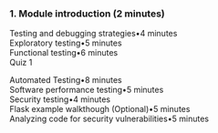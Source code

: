 
### 1. Module introduction (2 minutes)

Testing and debugging strategies•4 minutes  
Exploratory testing•5 minutes  
Functional testing•6 minutes  
Quiz 1

Automated Testing•8 minutes  
Software performance testing•5 minutes  
Security testing•4 minutes  
Flask example walkthough (Optional)•5 minutes  
Analyzing code for security vulnerabilities•5 minutes  
